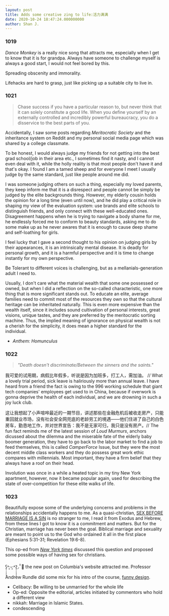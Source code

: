 ```yaml
---
layout: post
title: Adds some creative zing to life:活力满满
date: 2020-10-24 18:47:24.000000000
author: Shan J.
---
```


### 1019

*Dance Monkey* is a really nice song that attracts me, especially when I get to know that it is for grandpa. Always have someone to challenge myself is always a good start, I would not feel bored by this.

Spreading obscenity and immorality.

Lifehacks are hard to grasp, just like picking up a suitable city to live in.

### 1021

> Chase success if you have a particular reason to, but never think that it can solely constitute a good life. When you define yourself by an externally controlled and incredibly powerful bureaucracy, you do a disservice to the best parts of you.

Accidentally, I saw some posts regarding *Meritocratic Society* and the inheritance system on Reddit and my personal social media page which was shared by a college classmate.

To be honest, I would always judge my friends for not getting into the best grad school/job in their area etc., I sometimes find it nasty, and I cannot even deal with it, while the holly reality is that most people don't  have it and that's okay. I found I am a tamed sheep and for everyone I meet I usually judge by the same standard, just like people around me did.

I was someone judging others on such a thing, especially my loved parents, they keep inform me that it is a disrespect and people cannot be simply be judged by the elite backgrounds thing. However, my elderly cousin holds the opinion for a long time (even until now), and he did play a critical role in shaping my view of the evaluation system: use brands and elite schools to distinguish friends, and only connect with these well-educated ones. Disagreement happens when he is trying to navigate a body shame for me, he endlessly forced me  to conform to beauty standards, asking me to do some make up as he never awares that it is enough to cause deep shame and self-loathing for girls.

I feel lucky that I gave a second thought to his opinion on judging girls by their appearances, it is an intrinsically mental disease. It is deadly for personal growth, and it is a harmful perspective and it is time to change instantly for my own perspective.

Be Tolerant to different voices is challenging, but as a mellanials-generation adult I need to.

Usually, I don't care what the material wealth that some one possessed or owned, but when I did a reflection on the so-called characteristic, one more thing that is more significant stands out. To educate an elite, average families need to commit most of the resources they own so that the cultural heritage can be inheritated naturally. This is even more expensive than the wealth itself, since it includes sound cultivation of personal interests, great visions, unique tastes, and they are preferred by the meritocratic sorting machine. Thus, the implied meaning of ignorance on physical wealth is not a cherish for the simplicity, it does mean a higher standard for the individual.     

* *Anthem: Homunculus*

### 1022

> *"Death doesn't discriminate/Between the sinners and the saints."*

我可爱的试用期，病假比年假多，听说是因为加班多，打工人，需加油。 // What a lovely trial period, sick leave is haliriously more than annual leave. I have heard from a friend the fact is owing to the 996 working schedule that giant tech companies' employees get used to in China, because if overwork is gonna deprive the health of each individual, and we are drowning in such a joy luck club.

这让我想起了小声喧哗最近的一期节目，讲述那些在金融危机后被收走房产，只能重回就业市场，没有社会安全网兜底的老龄劳工的境遇——他们住进了自己的白色房车，勤恳地工作，并对世界宣告：我不是无家可归，我只是没有房产。// The fun fact reminds me of the latest session of *Loud Murmurs*, anchors dicussed about the dilemma and the miserable fate of the elderly baby boomer generation, they have to go back to the labor market to find a job to feed themselves, this is called *CamperForce* Issue, but they were the most decent middle class workers and they do possess great work ethic compares with millennials. Most important, they have a firm belief that they always have a roof on their head.

Involution was once in a while a heated topic in my tiny New York apartment, however, now it became popular again, used for describing the state of over-competition for these elite walks of life.



### 1023

Beautifully expose some of the underlying concerns and problems in the relationships accidentally happens to me. As a quasi-christian,  [SEX BEFORE MARRIAGE IS A SIN](https://corechristianity.com/resource-library/articles/9-bible-verses-that-teach-that-sex-before-marriage-is-a-sin/) is no stranger to me, I read it from Exodus and Hebrew, from these lines I got to know it is a commitment and matters. But for the Christian, marriage has never been the goal. Biblical marriage and sexuality are meant to point us to the God who ordained it all in the first place (Ephesians 5:31-31; Revelation 19:6-8).

This op-ed from [*New York times*](https://www.nytimes.com/2019/06/15/opinion/sunday/sex-christian.html) discussed this question and proposed some possible ways of having sex for christians.

ʕ̢̣̣̣̣̩̩̩̩˄·͈༝·͈˄Ɂ̡̣̣̣̣̩̩̩̩◞ ̑̑ 🌱 the new post on Columbia's website attracted me. Professor Andrew Rundle did some mix for his intro of the course, [funny design](https://www.publichealth.columbia.edu/public-health-now/news/professor-adds-some-creative-zing-his-zoom-classroom?utm_source=43588874_467959527&utm_medium=email&utm_campaign=784008575_).

* Celibacy: Be willing to be unmarried for the whole life
* Op-ed: Opposite the editorial, articles initiated by commentors who hold a different view
* nikkah: Marriage in Islamic States.
* condescending

